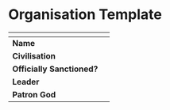 # Organisation Template

| []() | |
| --- | --- |
| **Name** | |
| **Civilisation** | |
| **Officially Sanctioned?** | |
| **Leader** | |
| **Patron God** | |
